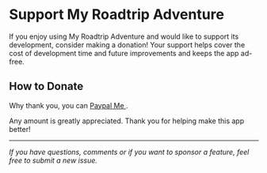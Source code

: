 # Support My Roadtrip Adventure

If you enjoy using My Roadtrip Adventure and would like to support its development, consider making a donation! Your support helps cover the cost of development time and future improvements and keeps the app ad-free.

## How to Donate

Why thank you, you can [Paypal Me ](https://www.paypal.com/donate/?hosted_button_id=YT5YUD6PBY4BG).

Any amount is greatly appreciated. Thank you for helping make this app better!

---

*If you have questions, comments or if you want to sponsor a feature, feel free to submit a new issue.*
